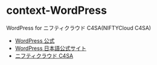 context-WordPress
=================

WordPress for ニフティクラウド C4SA(NIFTYCloud C4SA)

* [WordPress 公式](http://wordpress.org/)
* [WordPress 日本語公式サイト](http://ja.wordpress.org/)
* [ニフティクラウド C4SA](http://c4sa.nifty.com/)